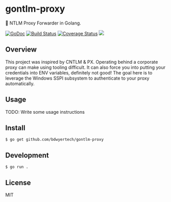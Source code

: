 # gontlm-proxy
:wrench:  NTLM Proxy Forwarder in Golang.

[![GoDoc](https://godoc.org/github.com/bdwyertech/gontlm-proxy?status.svg)](https://godoc.org/github.com/bdwyertech/gontlm-proxy)
[![Build Status](https://travis-ci.org/bdwyertech/gontlm-proxy.svg?branch=master)](https://travis-ci.org/bdwyertech/gontlm-proxy)
[![Coverage Status](https://coveralls.io/repos/bdwyertech/gontlm-proxy/badge.svg?branch=master&service=github)](https://coveralls.io/github/bdwyertech/gontlm-proxy?branch=master)
[![](https://badge.imagelayers.io/bdwyertech/gontlm-proxy:latest.svg)](https://imagelayers.io/?images=bdwyertech/gontlm-proxy:latest)

## Overview
This project was inspired by CNTLM & PX.  Operating behind a corporate proxy can make using tooling difficult.  It can also force you into putting your credentials into ENV variables, definitely not good!  The goal here is to leverage the Windows SSPI subsystem to authenticate to your proxy automatically.

## Usage
TODO: Write some usage instructions

## Install

```console
$ go get github.com/bdwyertech/gontlm-proxy
```

## Development
```console
$ go run .
```

## License

MIT
